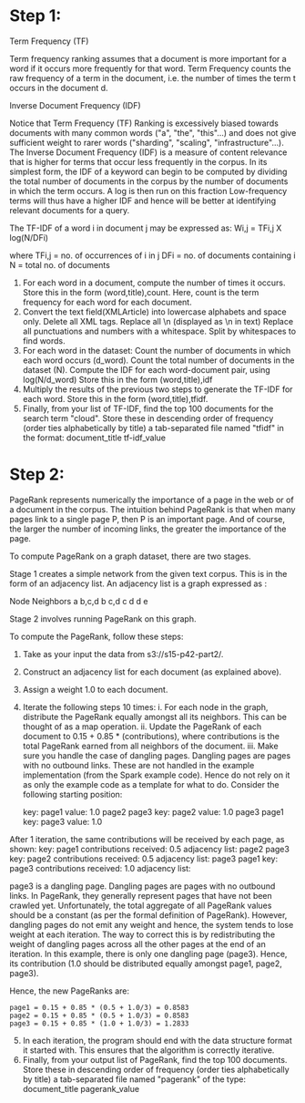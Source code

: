 Step 1:
===============================================
Term Frequency (TF)

Term frequency ranking assumes that a document is more important for a word if it occurs more frequently for that word. Term Frequency counts the raw frequency of a term in the document, i.e. the number of times the term t occurs in the document d.

Inverse Document Frequency (IDF)

Notice that Term Frequency (TF) Ranking is excessively biased towards documents with many common words ("a", "the", "this"...) and does not give sufficient weight to rarer words ("sharding", "scaling", "infrastructure"...).
The Inverse Document Frequency (IDF) is a measure of content relevance that is higher for terms that occur less frequently in the corpus. In its simplest form, the IDF of a keyword can begin to be computed by dividing the total number of documents in the corpus by the number of documents in which the term occurs. A log is then run on this fraction
Low-frequency terms will thus have a higher IDF and hence will be better at identifying relevant documents for a query.

The TF-IDF of a word i in document j may be expressed as:
Wi,j = TFi,j  X log(N/DFi)

where TFi,j = no. of occurrences of i in j
DFi = no. of documents containing i
N = total no. of documents

1. For each word in a document, compute the number of times it occurs. Store this in the form (word,title),count. Here, count is the term frequency for each word for each document.
2. Convert the text field(XMLArticle) into lowercase alphabets and space only.
Delete all XML tags.
Replace all \\n (displayed as \n in text)
Replace all punctuations and numbers with a whitespace.
Split by whitespaces to find words.
3. For each word in the dataset:
Count the number of documents in which each word occurs (d_word).
Count the total number of documents in the dataset (N).
Compute the IDF for each word-document pair, using log(N/d_word)
Store this in the form (word,title),idf
4. Multiply the results of the previous two steps to generate the TF-IDF for each word. Store this in the form (word,title),tfidf.
5. Finally, from your list of TF-IDF, find the top 100 documents for the search term "cloud". Store these in descending order of frequency (order ties alphabetically by title) a tab-separated file named "tfidf" in the format:
document_title    tf-idf_value

Step 2:
===============================================
PageRank represents numerically the importance of a page in the web or of a document in the corpus. The intuition behind PageRank is that when many pages link to a single page P, then P is an important page. And of course, the larger the number of incoming links, the greater the importance of the page.

To compute PageRank on a graph dataset, there are two stages.

Stage 1 creates a simple network from the given text corpus. This is in the form of an adjacency list. An adjacency list is a graph expressed as :

Node	Neighbors
a	        b,c,d
b	        c,d
c	        d
d	        e

Stage 2 involves running PageRank on this graph.

To compute the PageRank, follow these steps:

1. Take as your input the data from s3://s15-p42-part2/.
2. Construct an adjacency list for each document (as explained above).
3. Assign a weight 1.0 to each document.
4. Iterate the following steps 10 times:
i. For each node in the graph, distribute the PageRank equally amongst all its neighbors. This can be thought of as a map operation.
ii. Update the PageRank of each document to 0.15 + 0.85 * (contributions), where contributions is the total PageRank earned from all neighbors of the document.
iii. Make sure you handle the case of dangling pages. Dangling pages are pages with no outbound links. These are not handled in the example implementation (from the Spark example code). Hence do not rely on it as only the example code as a template for what to do.
Consider the following starting position:

    key: page1 value: 1.0 page2 page3 
    key: page2 value: 1.0 page3 page1
    key: page3 value: 1.0 
    
After 1 iteration, the same contributions will be received by each page, as shown:
    key: page1  contributions received: 0.5 adjacency list: page2 page3 
    key: page2  contributions received: 0.5 adjacency list: page3 page1 
    key: page3  contributions received: 1.0 adjacency list: 
    
page3 is a dangling page. Dangling pages are pages with no outbound links. In PageRank, they generally represent pages that have not been crawled yet. Unfortunately, the total aggregate of all PageRank values should be a constant (as per the formal definition of PageRank). However, dangling pages do not emit any weight and hence, the system tends to lose weight at each iteration. The way to correct this is by redistributing the weight of dangling pages across all the other pages at the end of an iteration. In this example, there is only one dangling page (page3). Hence, its contribution (1.0 should be distributed equally amongst page1, page2, page3).

Hence, the new PageRanks are:

    page1 = 0.15 + 0.85 * (0.5 + 1.0/3) = 0.8583
    page2 = 0.15 + 0.85 * (0.5 + 1.0/3) = 0.8583
    page3 = 0.15 + 0.85 * (1.0 + 1.0/3) = 1.2833
    
5. In each iteration, the program should end with the data structure format it started with. This ensures that the algorithm is correctly iterative.
6. Finally, from your output list of PageRank, find the top 100 documents. Store these in descending order of frequency (order ties alphabetically by title) a tab-separated file named "pagerank" of the type:
document_title  pagerank_value